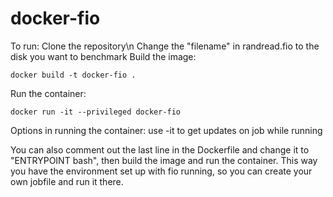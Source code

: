 # docker-fio
To run:
Clone the repository\n
Change the "filename" in randread.fio to the disk you want to benchmark
Build the image:
```
docker build -t docker-fio .
```
Run the container:
```
docker run -it --privileged docker-fio
```

Options in running the container:
use -it to get updates on job while running

You can also comment out the last line in the Dockerfile and change it to "ENTRYPOINT bash", then build the image and run the container. This way you have the environment set up with fio running, so you can create your own jobfile and run it there.
